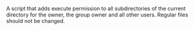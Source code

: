 A script that adds execute permission to all subdirectories of the current directory for the owner, the group owner and all other users. Regular files should not be changed.
